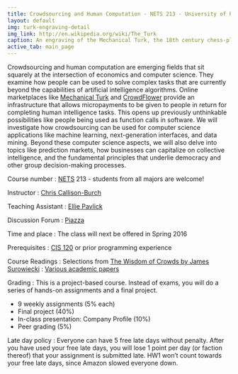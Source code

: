 ```yaml
---
title: Crowdsourcing and Human Computation - NETS 213 - University of Pennsylvania
layout: default
img: turk-engraving-detail
img_link: http://en.wikipedia.org/wiki/The_Turk
caption: An engraving of the Mechanical Turk, the 18th century chess-playing automaton
active_tab: main_page 
---
```

Crowdsourcing and human computation are emerging fields that sit squarely at the intersection of economics and computer science. They examine how people can be used to solve complex tasks that are currently beyond the capabilities of artificial intelligence algorithms. Online marketplaces like [Mechanical Turk](https://www.mturk.com/) and [CrowdFlower](https://crowdflower.com) provide an infrastructure that allows micropayments to be given to people in return for completing human intelligence tasks. This opens up previously unthinkable possibilities like people being used as function calls in software. We will investigate how crowdsourcing can be used for computer science applications like machine learning, next-generation interfaces, and data mining. Beyond these computer science aspects, we will also delve into topics like prediction markets, how businesses can capitalize on collective intelligence, and the fundamental principles that underlie democracy and other group decision-making processes.



Course number
: [NETS](http://nets.upenn.edu/) 213 - students from all majors are welcome!

Instructor
: [Chris Callison-Burch](http://www.cis.upenn.edu/~ccb/)

Teaching Assistant
: [Ellie Pavlick](http://www.seas.upenn.edu/~epavlick/) 

Discussion Forum
: [Piazza](https://piazza.com/upenn/fall2014/nets213/home)

Time and place
: The class will next be offered in Spring 2016

Prerequisites
: [CIS 120](http://www.seas.upenn.edu/~cis120/) or prior programming experience

Course Readings
: Selections from [The Wisdom of Crowds by James Surowiecki](http://www.amazon.com/Wisdom-Crowds-James-Surowiecki-ebook/dp/B000FCKC3I/)
: [Various academic papers](syllabus.html)

Grading
: This is a project-based course.  Instead of exams, you will do a series of hands-on assignments and a final project.  

* 9 weekly assignments (5% each)
* Final project (40%)
* In-class presentation: Company Profile (10%)
* Peer grading (5%)

Late day policy
: Everyone can have 5 free late days without penalty.  After you have used your free late days, you will lose 1 point per day (or faction thereof) that your assignment is submitted late.  HW1 won’t count towards your free late days, since Amazon slowed everyone down.
